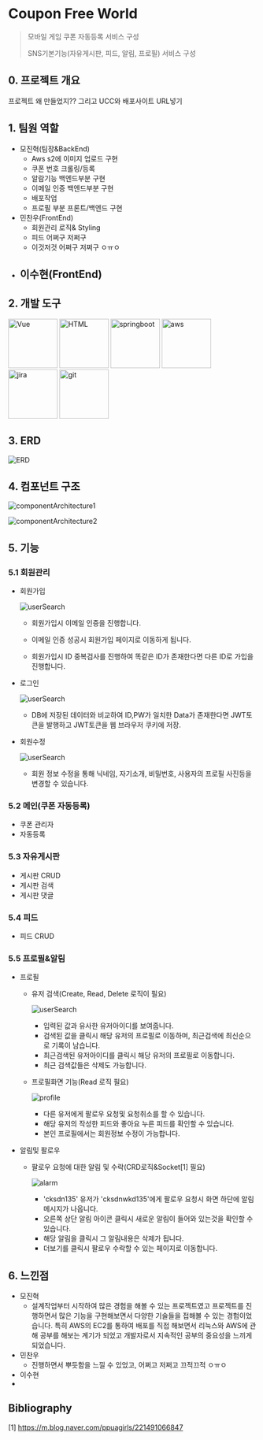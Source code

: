 # Coupon Free World

> 모바일 게임 쿠폰 자동등록 서비스 구성
>
> SNS기본기능(자유게시판, 피드, 알림, 프로필) 서비스 구성

## 0. 프로젝트 개요

프로젝트 왜 만들었지?? 그리고 UCC와 배포사이트 URL넣기

## 1. 팀원 역할

- 모진혁(팀장&BackEnd)
  - Aws s2에 이미지 업로드 구현
  - 쿠폰 번호 크롤링/등록
  - 알람기능 백엔드부분 구현
  - 이메일 인증 백엔드부분 구현
  - 배포작업
  - 프로필 부분 프론트/백엔드 구현 
- 민찬우(FrontEnd)
  - 회원관리 로직& Styling
  - 피드 어쩌구 저쩌구
  - 이것저것 어쩌구 저쩌구 ㅇㅠㅇ
- 이수현(FrontEnd)
  - 

## 2. 개발 도구

<img src="README.assets/Vue.PNG" alt="Vue" height="100" />

<img src="README.assets/HTML.PNG" alt="HTML" height="100" />

<img src="README.assets/springboot.PNG" alt="springboot" height="100" />

<img src="README.assets/aws.PNG" alt="aws" height="100" />

<img src="README.assets/jira.PNG" alt="jira" height="100" />

<img src="README.assets/git.PNG" alt="git" height="100" />





## 3. ERD

![ERD](README.assets/ERD.PNG)

## 4. 컴포넌트 구조

![componentArchitecture1](README.assets/componentArchitecture1.PNG)

![componentArchitecture2](README.assets/componentArchitecture2.PNG)

## 5. 기능
### 5.1 회원관리

- 회원가입

  ![userSearch](README.assets/회원가입.gif)

  - 회원가입시 이메일 인증을 진행합니다. 
  - 이메일 인증 성공시 회원가입 페이지로 이동하게 됩니다.

  - 회원가입시 ID 중복검사를 진행하여 똑같은 ID가 존재한다면 다른 ID로 가입을 진행합니다.

- 로그인

  ![userSearch](README.assets/로그인.gif)

  - DB에 저장된 데이터와 비교하여 ID,PW가 일치한 Data가 존재한다면 JWT토큰을 발행하고 JWT토큰을 웹 브라우저 쿠키에 저장.



- 회원수정

  ![userSearch](README.assets/회원정보수정.gif)

  - 회원 정보 수정을 통해 닉네임, 자기소개, 비밀번호, 사용자의 프로필 사진등을 변경할 수 있습니다.

  

### 5.2 메인(쿠폰 자동등록)

- 쿠폰 관리자
- 자동등록

### 5.3 자유게시판

- 게시판 CRUD
- 게시판 검색
- 게시판 댓글

### 5.4 피드

- 피드 CRUD

### 5.5 프로필&알림

- 프로필
  - 유저 검색(Create, Read, Delete 로직이 필요)

    ![userSearch](README.assets/userSearch.gif)

    - 입력된 값과 유사한 유저아이디를 보여줍니다.
    - 검색된 값을 클릭시 해당 유저의 프로필로 이동하며, 최근검색에 최신순으로 기록이 남습니다.
    - 최근검색된 유저아이디를 클릭시 해당 유저의 프로필로 이동합니다.
    - 최근 검색값들은 삭제도 가능합니다.  
    
  - 프로필화면 기능(Read 로직 필요)
  
    ![profile](README.assets/profile.gif)
    
    - 다른 유저에게 팔로우 요청및 요청취소를 할 수 있습니다.
    - 해당 유저의 작성한 피드와 좋아요 누른 피드를 확인할 수 있습니다.
    - 본인 프로필에서는 회원정보 수정이 가능합니다.
  
- 알림및 팔로우

  - 팔로우 요청에 대한 알림 및 수락(CRD로직&Socket[1] 필요)

    ![alarm](README.assets/alarm.gif)
    
    - 'cksdn135' 유저가 'cksdnwkd135'에게 팔로우 요청시 화면 하단에 알림 메시지가 나옵니다.
    - 오른쪽 상단 알림 아이콘 클릭시 새로운 알림이 들어와 있는것을 확인할 수 있습니다.
    - 해당 알림을 클릭시 그 알림내용은 삭제가 됩니다.
    - 더보기를 클릭시 팔로우 수락할 수 있는 페이지로 이동합니다.

## 6. 느낀점

- 모진혁
  - 설계작업부터 시작하여 많은 경험을 해볼 수 있는 프로젝트였고 프로젝트를 진행하면서 많은 기능을 구현해보면서 다양한 기술들을 접해볼 수 있는 경험이었습니다. 특히 AWS의 EC2를 통하여 배포를 직접 해보면서 리눅스와 AWS에 관해 공부를 해보는 계기가 되었고 개발자로서 지속적인 공부의 중요성을 느끼게 되었습니다.
- 민찬우
  - 진행하면서 뿌듯함을 느낄 수 있었고, 어쩌고 저쩌고 끄적끄적 ㅇㅠㅇ
- 이수현
- 



## Bibliography

[1] https://m.blog.naver.com/ppuagirls/221491066847

